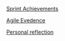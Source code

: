 
[Sprint Achievements](Achievements.html)

[Agile Evedence](Agile-Evidence.html)

[Personal reflection](Personal-Reflection.html)
